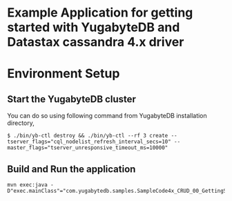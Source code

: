 # Example Application for getting started with YugabyteDB and Datastax cassandra 4.x driver

# Environment Setup

## Start the YugabyteDB cluster

You can do so using following command from YugabyteDB installation directory,


```
$ ./bin/yb-ctl destroy && ./bin/yb-ctl --rf 3 create --tserver_flags="cql_nodelist_refresh_interval_secs=10" --master_flags="tserver_unresponsive_timeout_ms=10000"
```

## Build and Run the application

```
mvn exec:java -D"exec.mainClass"="com.yugabytedb.samples.SampleCode4x_CRUD_00_GettingStarted"
```
